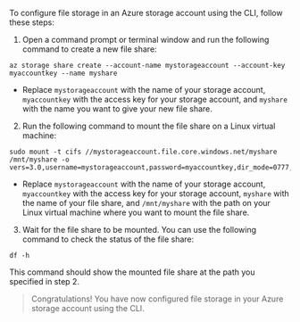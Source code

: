 To configure file storage in an Azure storage account using the CLI, follow these steps:
1. Open a command prompt or terminal window and run the following command to create a new file share:
```
az storage share create --account-name mystorageaccount --account-key myaccountkey --name myshare
```

* Replace `mystorageaccount` with the name of your storage account, `myaccountkey` with the access key for your storage account, and `myshare` with the name you want to give your new file share.


2. Run the following command to mount the file share on a Linux virtual machine: 
```
sudo mount -t cifs //mystorageaccount.file.core.windows.net/myshare /mnt/myshare -o vers=3.0,username=mystorageaccount,password=myaccountkey,dir_mode=0777,file_mode=0777
```
* Replace `mystorageaccount` with the name of your storage account, `myaccountkey` with the access key for your storage account, `myshare` with the name of your file share, and `/mnt/myshare` with the path on your Linux virtual machine where you want to mount the file share.

3. Wait for the file share to be mounted. You can use the following command to check the status of the file share: 
```
df -h
```

This command should show the mounted file share at the path you specified in step 2.

> Congratulations! You have now configured file storage in your Azure storage account using the CLI.
